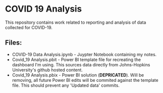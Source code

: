 # COVID 19 Analysis

This repository contains work related to reporting and analysis of data collected for COVID-19.

## Files:

* COVID-19 Data Analysis.ipynb - Juypter Notebook containing my notes.
* Covid_19 Analysis.pbit - Power BI template file for recreating the dashboard I'm using. This sources data directly from Johns-Hopkins University's github hosted content.
* Covid_19 Analysis.pbix - Power BI solution (**DEPRICATED**). Will be removing, all future Power BI edits will be commited against the template file. This should prevent any 'Updated data' commits.

